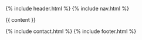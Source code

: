 {% include header.html %}
{% include nav.html %}

{{ content }}

{% include contact.html %}
{% include footer.html %}